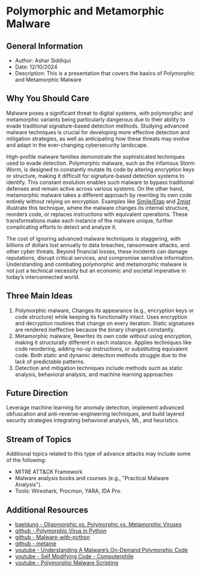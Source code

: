 # Polymorphic and Metamorphic Malware

## General Information
* Author: Ashar Siddiqui
* Date: 12/10/2024
* Description: This is a presentation that covers the basics of Polymorphic and Metamorphic Malware

## Why You Should Care
Malware poses a significant threat to digital systems, with polymorphic and metamorphic variants being particularly dangerous due to their ability to evade traditional signature-based detection methods. Studying advanced malware techniques is crucial for developing more effective detection and mitigation strategies, as well as anticipating how these threats may evolve and adapt in the ever-changing cybersecurity landscape.

High-profile malware families demonstrate the sophisticated techniques used to evade detection. Polymorphic malware, such as the infamous Storm Worm, is designed to constantly mutate its code by altering encryption keys or structure, making it difficult for signature-based detection systems to identify. This constant evolution enables such malware to bypass traditional defenses and remain active across various systems.
On the other hand, metamorphic malware takes a different approach by rewriting its own code entirely without relying on encryption. Examples like [Simile/Etap](https://threats.kaspersky.com/en/threat/Virus.Win32.Etap/) and [Zmist](http://virus.wikidot.com/zmist) illustrate this technique, where the malware changes its internal structure, reorders code, or replaces instructions with equivalent operations. These transformations make each instance of the malware unique, further complicating efforts to detect and analyze it.

The cost of ignoring advanced malware techniques is staggering, with billions of dollars lost annually to data breaches, ransomware attacks, and other cyber threats. Beyond financial losses, these incidents can damage reputations, disrupt critical services, and compromise sensitive information. Understanding and combating polymorphic and metamorphic malware is not just a technical necessity but an economic and societal imperative in today’s interconnected world.

## Three Main Ideas
1. Polymorphic malware, Changes its appearance (e.g., encryption keys or code structure) while keeping its functionality intact. Uses encryption and decryption routines that change on every iteration. Static signatures are rendered ineffective because the binary changes constantly.
2. Metamorphic malware, Rewrites its own code without using encryption, making it structurally different in each instance.  Applies techniques like code reordering, adding no-op instructions, or substituting equivalent code. Both static and dynamic detection methods struggle due to the lack of predictable patterns.
3. Detection and mitigation techniques include methods such as static analysis, behavioral analysis, and machine learning approaches
## Future Direction
Leverage machine learning for anomaly detection, implement advanced obfuscation and anti-reverse-engineering techniques, and build layered security strategies integrating behavioral analysis, ML, and heuristics.

## Stream of Topics
Additional topics related to this type of advance attacks may include some of the following:
* MITRE ATT&CK Framework
* Malware analysis books and courses (e.g., "Practical Malware Analysis").
* Tools: Wireshark, Procmon, YARA, IDA Pro. 

## Additional Resources
* [baeldung - Oligomorphic vs. Polymorphic vs. Metamorphic Viruses ](https://www.baeldung.com/cs/viruses-oligomorphic-polymorphic-metamorphic)
* [github - Polymorphic Virus in Python](https://github.com/hmzakhalid/Polymorphic-Virus-Python)
* [github - Malware-with-python](https://github.com/amiroooamiran/Malware-with-python/tree/main)
* [github - metame](https://github.com/a0rtega/metame)
* [youtube - Understanding A Malware’s On-Demand Polymorphic Code](https://www.youtube.com/watch?v=9FihI_YSOvA&ab_channel=BSides-Calgary)
* [youtube - Self Modifying Code - Computerphile](https://www.youtube.com/watch?v=SWU_DgjSwRU&ab_channel=Computerphile)
* [youtube - Polymorphic Malware Scripting](https://www.youtube.com/watch?v=xAmgNqBjSY0)


  


